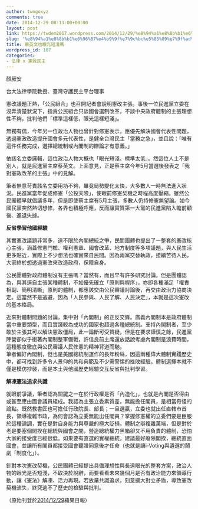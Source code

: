 ```yaml
---
author: twngoxyz
comments: true
date: 2014-12-29 08:13:00+00:00
layout: post
link: https://twdem2017.wordpress.com/2014/12/29/%e8%94%a1%e8%8b%b1%e6%96%87%e4%b9%9f%e7%9c%bc%e5%85%89%e7%9f%ad%e6%b7%ba%e5%97%8e/
slug: '%e8%94%a1%e8%8b%b1%e6%96%87%e4%b9%9f%e7%9c%bc%e5%85%89%e7%9f%ad%e6%b7%ba%e5%97%8e'
title: 蔡英文也眼光短淺嗎
wordpress_id: 107
categories:
- 法律 x 憲政民主
---
```


顏厥安

台大法律學院教授、臺灣守護民主平台理事

  


憲改議題正熱，「公民組合」也召開記者會說明憲改主張。事後一位民進黨立委在沒弄清楚狀況下，指責公民組合只談國會選制改革，不談中央政府體制的主張理想性不夠，批判他們「標準這樣低，眼光這樣短淺」。

  


無獨有偶，今年另一位政治人物也曾針對修憲表示，應優先解決國會代表性問題，透過憲政改造提升國會多元代表性，是健全台灣民主「當務之急」，並且說：「唯有這件任務完成，選擇總統制或內閣制的辯論才有意義。」 

  
依該名立委邏輯，這位政治人物大概也「眼光短淺、標準太低」。然這位人士不是別人，就是民進黨主席蔡英文。上面意見，正是蔡主席今年5月當選後發表之「我對憲政改革的主張」中的見解。  
  


筆者無意苛責該名立委用功不夠，畢竟局勢變化太快，大多數人一時無法進入狀況。民進黨當年促成修憲「公投天險」，使眼前修憲契機之時程高度壓縮。雖然公民團體早就倡議多年，但是即使蔡主席有5月主張，多數人仍持修憲無望論。如今國民黨突然熱切想修，各界也積極呼應，反而讓實質第一大黨的民進黨陷入瞻前顧後、進退失據。 

  


**反省學習他國經驗**

  


其實憲改議題非常多，遠不限於內閣總統之爭，民間團體也提出了一整套的憲改核心主張，涵蓋修憲門檻、權利憲章、國會改革、地方制度等多項議題，與人民生活更多貼近，實際上不少想法也確實來自民間。因為兩黨交替執政，接續苦待人民，大家終於想透過憲改來改造政府，保障自身。  
  


公民團體對政府體制沒有主張嗎？當然有，而且早有許多研究討論。但是團體認為，與其逕自主張某種體制，不如優先確立「原則與程序」，亦即各種滿足「權責相副、簡明清晰」原則的體制，都應該交由公民審議討論後，再交由政治力協商決定。這當然不是逃避，因為「人民參與、人民了解、人民決定」，本就是這次憲改的基本格局。  
  


近來對體制問題的討論，集中對「內閣制」的正反交鋒。廣義內閣制本是政府體制當中重要類型，而且實踐較為成功的國家也超過各種總統制。支持內閣制者，至少敢於主張其可以解決憲政僵局，此一論斷可受質疑，但是在要求謹慎之餘，民進黨陣營卻似乎衝著內閣制整軍備戰，許信良前主席還放話說考慮內閣制是浪費時間，這種態度徹底與公民審議人民修憲的精神背道而馳。  
筆者偏好內閣制，但也是美國總統制運作的長年粉絲，因這兩種偉大體制實踐歷史中，都可找到許多令人景仰的共和典範及不少需警惕的挫敗經驗。體制選擇本就不僅是模仿抄襲，而是本土與他國歷史經驗交互反省與批判學習。 

  


**解凍憲法追求共識**

  


就眼前爭議，筆者認為關鍵之一在於行政權是否「內造化」，也就是內閣是否得由或甚至應由國會議員組成。我認為主張立委素質差，無能擔任閣員，是相當奇怪的論點。既然教書匠也可擔任行政院長、部長；一旦選贏，立委也就出任直轄市首長，領導複雜市政，為何會認為立委無能出任閣員？掌握修憲權的立委們要是臣服於這種論調，實在是對自身能力與尊嚴的極大貶損。體制之辯複雜萬端，但是對於老是要塞個閣揆在總統與國會之間，營造總統權力黑箱卻又不用負責的體制，恐怕大家的接受度已經很低。如果要有直選的實權總統，建議最好廢除閣揆，總統直面國會，並讓所有閣員都接受國會聽證同意後才任命（也就是讓i-Voting與遴選的鬧劇「制度化」）。  
  


針對本次憲改契機，公民團體已經提出具備理想性與長遠眼光的整套方案，政治人物的眼光是否短淺，不取決於說辭，而要看看未來幾個月是否有政治能力來領導行動，讓《憲法》解凍、活力再現。若放棄共識追求，刻意擴大對立矛盾，導致憲改契機流失，終究逃不了歷史的檢驗與批判。 

  


  


（原始刊登於[2014/12/29](http://www.appledaily.com.tw/realtimenews/article/new/20140418/381140/)蘋果日報）
